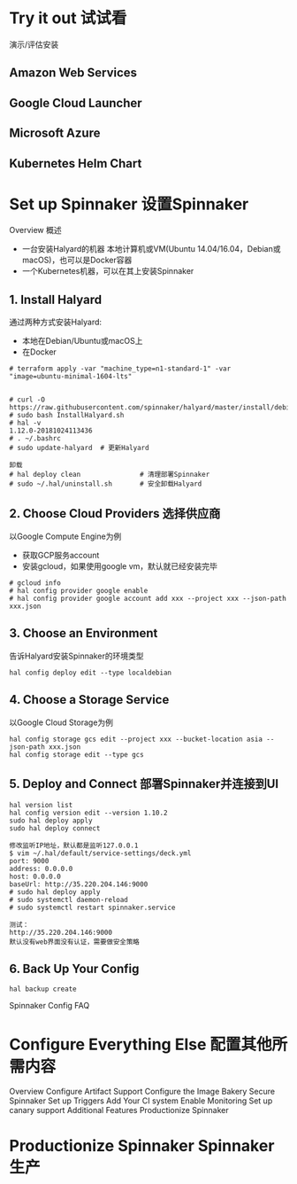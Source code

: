 # Try it out 试试看
演示/评估安装
## Amazon Web Services
## Google Cloud Launcher
## Microsoft Azure
## Kubernetes Helm Chart
# Set up Spinnaker 设置Spinnaker
Overview 概述
- 一台安装Halyard的机器
  本地计算机或VM(Ubuntu 14.04/16.04，Debian或macOS)，也可以是Docker容器
- 一个Kubernetes机器，可以在其上安装Spinnaker

## 1. Install Halyard
通过两种方式安装Halyard:
- 本地在Debian/Ubuntu或macOS上
- 在Docker

```
# terraform apply -var "machine_type=n1-standard-1" -var "image=ubuntu-minimal-1604-lts"


# curl -O https://raw.githubusercontent.com/spinnaker/halyard/master/install/debian/InstallHalyard.sh
# sudo bash InstallHalyard.sh
# hal -v
1.12.0-20181024113436
# . ~/.bashrc
# sudo update-halyard  # 更新Halyard

卸载
# hal deploy clean               # 清理部署Spinnaker
# sudo ~/.hal/uninstall.sh       # 安全卸载Halyard
```
## 2. Choose Cloud Providers 选择供应商
以Google Compute Engine为例
- 获取GCP服务account
- 安装gcloud，如果使用google vm，默认就已经安装完毕

```
# gcloud info
# hal config provider google enable
# hal config provider google account add xxx --project xxx --json-path xxx.json
```
## 3. Choose an Environment
告诉Halyard安装Spinnaker的环境类型

```
hal config deploy edit --type localdebian
```
## 4. Choose a Storage Service
以Google Cloud Storage为例
```
hal config storage gcs edit --project xxx --bucket-location asia --json-path xxx.json
hal config storage edit --type gcs
```
## 5. Deploy and Connect 部署Spinnaker并连接到UI
```
hal version list
hal config version edit --version 1.10.2
sudo hal deploy apply
sudo hal deploy connect

修改监听IP地址，默认都是监听127.0.0.1
$ vim ~/.hal/default/service-settings/deck.yml
port: 9000
address: 0.0.0.0
host: 0.0.0.0
baseUrl: http://35.220.204.146:9000
# sudo hal deploy apply
# sudo systemctl daemon-reload
# sudo systemctl restart spinnaker.service

测试：
http://35.220.204.146:9000
默认没有web界面没有认证，需要做安全策略
```
## 6. Back Up Your Config
```
hal backup create
```
Spinnaker Config FAQ
# Configure Everything Else 配置其他所需内容
Overview
Configure Artifact Support
Configure the Image Bakery
Secure Spinnaker
Set up Triggers
Add Your CI system
Enable Monitoring
Set up canary support
Additional Features
Productionize Spinnaker
# Productionize Spinnaker Spinnaker生产
